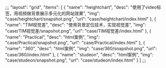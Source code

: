 ;;;
"layout": "grid",
"items": [
  {
    "name": "heightchart",
    "desc": "使用了video标签，用视频做背景展示多元化的网站效果",
    "img": "case/heightchart/snapshot.png",
    "url": "case/heightchart/index.html"
  },
   {
    "name": "TIM视觉差",
    "desc": "使用背景定位技术，实现视觉差",
    "img": "case/TIM视觉差/snapshot.png",
    "url": "case/TIM视觉差/index.html"
  },
   {
    "name": "Practical",
    "desc": "html案例",
    "img": "case/Practical/snapshot.png",
    "url": "case/Practical/index.html"
  },
  {
    "name": "360",
    "desc": "html案例",
    "img": "case/360/snapshot.png",
    "url": "case/360/index.html"
  },
  {
    "name": "studeon",
    "desc": "html案例",
    "img": "case/studeon/snapshot.png",
    "url": "case/studeon/index.html"
  }
]
;;;


